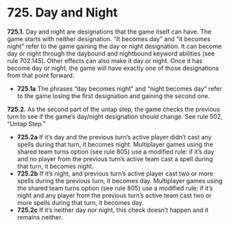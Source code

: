 # **725.** Day and Night

**725.1.** Day and night are designations that the game itself can have. The game starts with neither designation. “It becomes day” and “it becomes night” refer to the game gaining the day or night designation. It can become day or night through the daybound and nightbound keyword abilities (see rule 702.145). Other effects can also make it day or night. Once it has become day or night, the game will have exactly one of those designations from that point forward.
+ **725.1a** The phrases “day becomes night” and “night becomes day” refer to the game losing the first designation and gaining the second one.

**725.2.** As the second part of the untap step, the game checks the previous turn to see if the game’s day/night designation should change. See rule 502, “Untap Step.”
+ **725.2a** If it’s day and the previous turn’s active player didn’t cast any spells during that turn, it becomes night. Multiplayer games using the shared team turns option (see rule 805) use a modified rule: if it’s day and no player from the previous turn’s active team cast a spell during that turn, it becomes night.
+ **725.2b** If it’s night, and previous turn’s active player cast two or more spells during the previous turn, it becomes day. Multiplayer games using the shared team turns option (see rule 805) use a modified rule: if it’s night and any player from the previous turn’s active team cast two or more spells during that turn, it becomes day.
+ **725.2c** If it’s neither day nor night, this check doesn’t happen and it remains neither.
